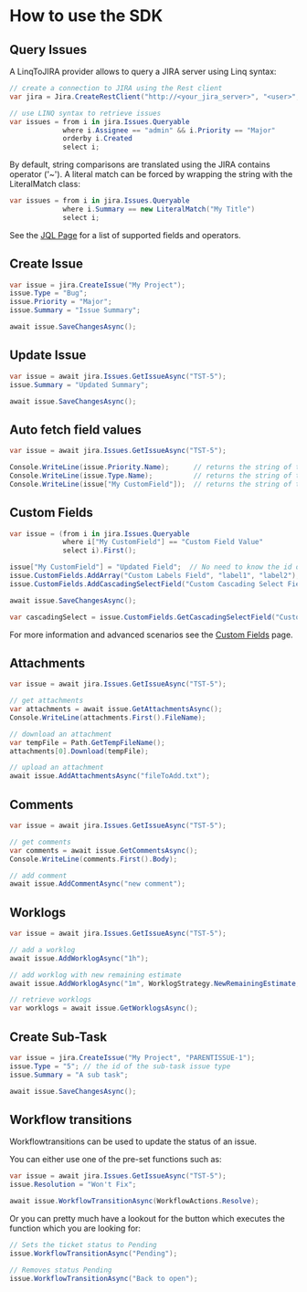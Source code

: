 # How to use the SDK

## Query Issues

A LinqToJIRA provider allows to query a JIRA server using Linq syntax:

```csharp
// create a connection to JIRA using the Rest client
var jira = Jira.CreateRestClient("http://<your_jira_server>", "<user>", "<password>");

// use LINQ syntax to retrieve issues
var issues = from i in jira.Issues.Queryable
             where i.Assignee == "admin" && i.Priority == "Major"
             orderby i.Created
             select i;
```

By default, string comparisons are translated using the JIRA contains operator ('~'). A literal match can be forced by
wrapping the string with the LiteralMatch class:

```csharp
var issues = from i in jira.Issues.Queryable
             where i.Summary == new LiteralMatch("My Title")
             select i;
```

See the [JQL Page](https://bitbucket.org/farmas/atlassian.net-sdk/wiki/JQL) for a list of supported fields and
operators.

## Create Issue

```csharp
var issue = jira.CreateIssue("My Project");
issue.Type = "Bug";
issue.Priority = "Major";
issue.Summary = "Issue Summary";

await issue.SaveChangesAsync();
```

## Update Issue

```csharp
var issue = await jira.Issues.GetIssueAsync("TST-5");
issue.Summary = "Updated Summary";

await issue.SaveChangesAsync();
```

## Auto fetch field values

```csharp
var issue = await jira.Issues.GetIssueAsync("TST-5");

Console.WriteLine(issue.Priority.Name);      // returns the string of the priority field, for example "Critical"
Console.WriteLine(issue.Type.Name);          // returns the string of the issue type field, for example "Bug"
Console.WriteLine(issue["My CustomField"]);  // returns the string of the custom field named "My CustomField"
```

## Custom Fields

```csharp
var issue = (from i in jira.Issues.Queryable
             where i["My CustomField"] == "Custom Field Value"
             select i).First();

issue["My CustomField"] = "Updated Field";  // No need to know the id of the custom field.
issue.CustomFields.AddArray("Custom Labels Field", "label1", "label2"); // Adds an array value to a custom field.
issue.CustomFields.AddCascadingSelectField("Custom Cascading Select Field", "Option3"); // Adds a value to a cascading select field.

await issue.SaveChangesAsync();

var cascadingSelect = issue.CustomFields.GetCascadingSelectField("Custom Cascading Select Field"); // Gets the value of a cascading field.
```

For more information and advanced scenarios see the [Custom Fields](https://bitbucket.org/farmas/atlassian.net-sdk/wiki/Custom%20Fields)
page.

## Attachments

```csharp
var issue = await jira.Issues.GetIssueAsync("TST-5");

// get attachments
var attachments = await issue.GetAttachmentsAsync();
Console.WriteLine(attachments.First().FileName);

// download an attachment
var tempFile = Path.GetTempFileName();
attachments[0].Download(tempFile);

// upload an attachment
await issue.AddAttachmentsAsync("fileToAdd.txt");
```

## Comments

```csharp
var issue = await jira.Issues.GetIssueAsync("TST-5");

// get comments
var comments = await issue.GetCommentsAsync();
Console.WriteLine(comments.First().Body);

// add comment
await issue.AddCommentAsync("new comment");
```

## Worklogs

```csharp
var issue = await jira.Issues.GetIssueAsync("TST-5");

// add a worklog
await issue.AddWorklogAsync("1h");

// add worklog with new remaining estimate
await issue.AddWorklogAsync("1m", WorklogStrategy.NewRemainingEstimate, "4h");

// retrieve worklogs
var worklogs = await issue.GetWorklogsAsync();
```

## Create Sub-Task

```csharp
var issue = jira.CreateIssue("My Project", "PARENTISSUE-1");
issue.Type = "5"; // the id of the sub-task issue type
issue.Summary = "A sub task";

await issue.SaveChangesAsync();
```

## Workflow transitions
Workflowtransitions can be used to update the status of an issue. 

You can either use one of the pre-set functions such as:
```csharp
var issue = await jira.Issues.GetIssueAsync("TST-5");
issue.Resolution = "Won't Fix";

await issue.WorkflowTransitionAsync(WorkflowActions.Resolve);
```

Or you can pretty much have a lookout for the button which executes the function which you are looking for:
```csharp
// Sets the ticket status to Pending
issue.WorkflowTransitionAsync("Pending");

// Removes status Pending
issue.WorkflowTransitionAsync("Back to open");

```

